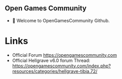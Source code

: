 ## Open Games Community

- 🙋‍ Welcome to OpenGamesCommunity Github. 


# Links

- Official Forum https://opengamescommunity.com
- Official Hellgrave v6.0 forum Thread: https://opengamescommunity.com/index.php?resources/categories/hellgrave-tibia.72/
